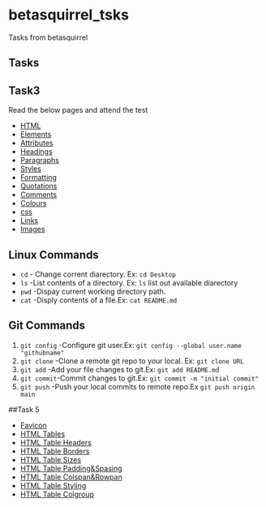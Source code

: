 # betasquirrel_tsks

Tasks from betasquirrel

## Tasks

## Task3

Read the below pages and attend the test

- [HTML](https:/www.w3schools.com/html/default.asp)
- [Elements](https://www.w3schools.com/html/html_elements.asp)
- [Attributes](https://www.w3schools.com/html/html_attributes.asp)
- [Headings](https://www.w3schools.com/html/html_headings.asp)
- [Paragraphs](https://www.w3schools.com/html/html_paragraphs.asp)
- [Styles](https://www.w3schools.com/html/html_styles.asp)
- [Formatting](https://www.w3schools.com/html/html_formatting.asp)
- [Quotations](https://www.w3schools.com/html/html_quotations_elemens.asp)
- [Comments](https://www.w3schools.com/html/html_comments.asp)
- [Colours](https://www.w3schools.com/html/html_colors.asp)
- [css](https://www.w3schools.com/html/html_css.asp)
- [Links](https://www.w3schools.com/html/html_links.asp)
- [Images](https://www.w3schools.com/html/html_images.asp)

## Linux Commands

- `cd` - Change corrent diarectory. Ex: `cd Desktop`
- `ls` -List contents of a directory. Ex: `ls` list out available diarectory
- `pwd` -Dispay current working directory path.
- `cat` -Disply contents of a file.Ex: `cat README.md`

## Git Commands

1. `git config` -Configure git user.Ex: `git config --global user.name "githubname"`
2. `git clone` -Clone a remote git repo to your local. Ex: `git clone URL`
3. `git add` -Add your file changes to git.Ex: `git add README.md`
4. `git commit`-Commit changes to git.Ex: `git commit -m "initial commit"`
5. `git push` -Push your local commits to remote repo.Ex `git push origin main`

##Task 5

- [Favicon](https://www.w3schools.com/html/favicon_asp)
- [HTML Tables](https://www.w3schools.com/html/html_tables.asp)
- [HTML Table Headers](https://www.w3schools.com/html/html_table_headers.asp)
- [HTML Table Borders](https://www.w3schools.com/html/html_table_borders.asp)
- [HTML Table Sizes](https://www.w3schools.com/html/html_table_sizes.asp)
- [HTML Table Padding&Spasing](https://www.w3schools.com/html/html_table_padding_spacing.asp)
- [HTML Table Colspan&Rowpan](https://www.w3schools.com/html/html_table_colspan_rowspan.asp)
- [HTML Table Styling](https://www.w3schools.com/html/html_table_styling.asp)
- [HTML Table Colgroup](https://www.w3schools.com/html/html_table_colgroup.asp)
